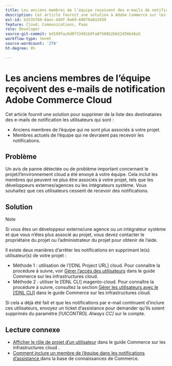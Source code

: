 ```yaml
---
title: Les anciens membres de l’équipe reçoivent des e-mails de notification Adobe Commerce Cloud
description: Cet article fournit une solution à Adobe Commerce sur les e-mails de notification d’infrastructure cloud envoyés aux anciens membres de l’équipe.
exl-id: b2535f66-8aec-4ddf-9a69-60879a0a1939
feature: Cloud, Communications, Paas
role: Developer
source-git-commit: bd199fac6d8f33491b9fa0f508b2bb52d56b46a5
workflow-type: tm+mt
source-wordcount: '279'
ht-degree: 0%

---
```


# Les anciens membres de l’équipe reçoivent des e-mails de notification Adobe Commerce Cloud

Cet article fournit une solution pour supprimer de la liste des destinataires des e-mails de notification les utilisateurs qui sont :

* Anciens membres de l’équipe qui ne sont plus associés à votre projet.
* Membres actuels de l’équipe qui ne devraient pas recevoir les notifications.

## Problème

Un avis de panne détectée ou de problème important concernant le projet/l’environnement cloud a été envoyé à votre équipe. Cela inclut les membres qui peuvent ne plus être associés à votre projet, tels que les développeurs externes/agences ou les intégrateurs système. Vous souhaitez que ces utilisateurs cessent de recevoir des notifications.

## Solution

>[!NOTE]
>
>Si vous êtes un développeur externe/une agence ou un intégrateur système et que vous n’êtes plus associé au projet, vous devez contacter le propriétaire du projet ou l’administrateur du projet pour obtenir de l’aide.

Il existe deux manières d’arrêter les notifications en supprimant le(s) utilisateur(s) de votre projet :

* Méthode 1 : utilisation de l’[!DNL Project URL] cloud. Pour connaître la procédure à suivre, voir [Gérer l’accès des utilisateurs](https://experienceleague.adobe.com/docs/commerce-cloud-service/user-guide/project/user-access.html) dans le guide Commerce sur les infrastructures cloud.
* Méthode 2 : utiliser le [!DNL CLI] magento-cloud. Pour connaître la procédure à suivre, consultez la section [Gérer les utilisateurs avec le [!DNL CLI]](https://experienceleague.adobe.com/docs/commerce-cloud-service/user-guide/project/user-access.html#manage-users-with-the-cli) dans le guide Commerce sur les infrastructures cloud.

Si cela a déjà été fait et que les notifications par e-mail continuent d’inclure ces utilisateurs, envoyez un ticket d’assistance pour demander qu’ils soient supprimés du paramètre *[!UICONTROL Always CC]* sur le compte.

## Lecture connexe

* [Afficher le rôle de projet d’un utilisateur](https://experienceleague.adobe.com/docs/commerce-cloud-service/user-guide/project/user-access.html#view-a-user&#39;s-project-role) dans le guide Commerce sur les infrastructures cloud .
* [Comment inclure un membre de l’équipe dans les notifications d’assistance ](https://experienceleague.adobe.com/docs/commerce-knowledge-base/kb/how-to/how-to-include-a-team-member-in-support-notifications.html) dans la base de connaissances de Commerce.
